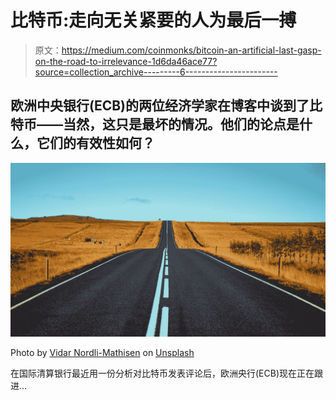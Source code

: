 # 比特币:走向无关紧要的人为最后一搏

> 原文：<https://medium.com/coinmonks/bitcoin-an-artificial-last-gasp-on-the-road-to-irrelevance-1d6da46ace77?source=collection_archive---------6----------------------->

## 欧洲中央银行(ECB)的两位经济学家在博客中谈到了比特币——当然，这只是最坏的情况。他们的论点是什么，它们的有效性如何？

![](img/7b40f17daf56e02958708812eefb91f7.png)

Photo by [Vidar Nordli-Mathisen](https://unsplash.com/@vidarnm?utm_source=medium&utm_medium=referral) on [Unsplash](https://unsplash.com?utm_source=medium&utm_medium=referral)

在国际清算银行最近用一份分析对比特币发表评论后，欧洲央行(ECB)现在正在跟进…